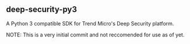 ## deep-security-py3
A Python 3 compatible SDK for Trend Micro's Deep Security platform.

NOTE: This is a very initial commit and not reccomended for use as of yet.